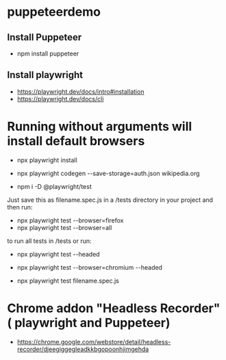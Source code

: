 # puppeteerdemo

## Install Puppeteer
- npm install  puppeteer

## Install playwright
- https://playwright.dev/docs/intro#installation
- https://playwright.dev/docs/cli
# Running without arguments will install default browsers
- npx playwright install
- npx playwright codegen --save-storage=auth.json  wikipedia.org

- npm i -D @playwright/test

Just save this as filename.spec.js in a /tests directory in your project and then run:
- npx playwright test --browser=firefox
- npx playwright test --browser=all

to run all tests in /tests or run:

- npx playwright test --headed

- npx playwright test --browser=chromium --headed

- npx playwright test filename.spec.js

#  Chrome addon "Headless Recorder" ( playwright  and Puppeteer)

- https://chrome.google.com/webstore/detail/headless-recorder/djeegiggegleadkkbgopoonhjimgehda